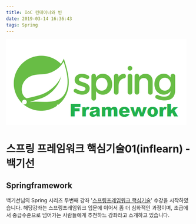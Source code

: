 ```yaml
---
title: IoC 컨테이너와 빈
date: 2019-03-14 16:36:43
tags: Spring
---
```

![springf](/images/springframwork-logo.png)
# 스프링 프레임워크 핵심기술01(inflearn) - 백기선 
## Springframework

백기선님의 Spring 시리즈 두번째 강좌 '[스프링프레임워크 핵심기술](https://www.inflearn.com/course/spring-framework_core/)' 수강을 시작하였습니다.
해당강좌는 스프링프레임워크 입문에 이어서 좀 더 심화적인 과정이며, 초급에서 중급수준으로 넘어가는 사람들에게 추천하느 강좌라고 소개하고 있습니다.
  